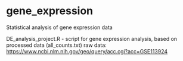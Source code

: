 # gene_expression
Statistical analysis of gene expression data

DE_analysis_project.R - script for gene expression analysis, based on processed data (all_counts.txt)
raw data: https://www.ncbi.nlm.nih.gov/geo/query/acc.cgi?acc=GSE113924
